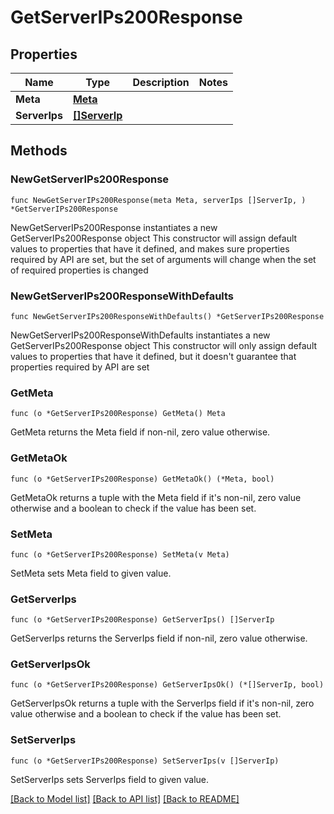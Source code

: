 # GetServerIPs200Response

## Properties

Name | Type | Description | Notes
------------ | ------------- | ------------- | -------------
**Meta** | [**Meta**](Meta.md) |  | 
**ServerIps** | [**[]ServerIp**](ServerIp.md) |  | 

## Methods

### NewGetServerIPs200Response

`func NewGetServerIPs200Response(meta Meta, serverIps []ServerIp, ) *GetServerIPs200Response`

NewGetServerIPs200Response instantiates a new GetServerIPs200Response object
This constructor will assign default values to properties that have it defined,
and makes sure properties required by API are set, but the set of arguments
will change when the set of required properties is changed

### NewGetServerIPs200ResponseWithDefaults

`func NewGetServerIPs200ResponseWithDefaults() *GetServerIPs200Response`

NewGetServerIPs200ResponseWithDefaults instantiates a new GetServerIPs200Response object
This constructor will only assign default values to properties that have it defined,
but it doesn't guarantee that properties required by API are set

### GetMeta

`func (o *GetServerIPs200Response) GetMeta() Meta`

GetMeta returns the Meta field if non-nil, zero value otherwise.

### GetMetaOk

`func (o *GetServerIPs200Response) GetMetaOk() (*Meta, bool)`

GetMetaOk returns a tuple with the Meta field if it's non-nil, zero value otherwise
and a boolean to check if the value has been set.

### SetMeta

`func (o *GetServerIPs200Response) SetMeta(v Meta)`

SetMeta sets Meta field to given value.


### GetServerIps

`func (o *GetServerIPs200Response) GetServerIps() []ServerIp`

GetServerIps returns the ServerIps field if non-nil, zero value otherwise.

### GetServerIpsOk

`func (o *GetServerIPs200Response) GetServerIpsOk() (*[]ServerIp, bool)`

GetServerIpsOk returns a tuple with the ServerIps field if it's non-nil, zero value otherwise
and a boolean to check if the value has been set.

### SetServerIps

`func (o *GetServerIPs200Response) SetServerIps(v []ServerIp)`

SetServerIps sets ServerIps field to given value.



[[Back to Model list]](../README.md#documentation-for-models) [[Back to API list]](../README.md#documentation-for-api-endpoints) [[Back to README]](../README.md)


